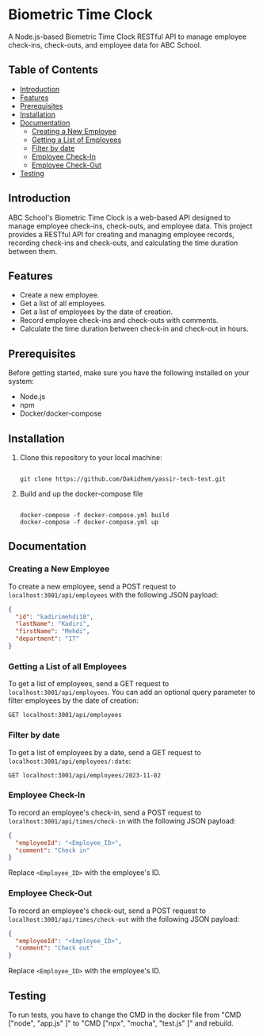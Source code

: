# Biometric Time Clock

A Node.js-based Biometric Time Clock RESTful API to manage employee check-ins, check-outs, and employee data for ABC School.

## Table of Contents

- [Introduction](#introduction)
- [Features](#features)
- [Prerequisites](#prerequisites)
- [Installation](#installation)
- [Documentation](#documentation)
  - [Creating a New Employee](#creating-a-new-employee)
  - [Getting a List of Employees](#getting-a-list-of-all-employees)
  - [Filter by date](#filter-by-date)
  - [Employee Check-In](#employee-check-in)
  - [Employee Check-Out](#employee-check-out)
- [Testing](#testing)

## Introduction

ABC School's Biometric Time Clock is a web-based API designed to manage employee check-ins, check-outs, and employee data. This project provides a RESTful API for creating and managing employee records, recording check-ins and check-outs, and calculating the time duration between them.

## Features

- Create a new employee.
- Get a list of all employees.
- Get a list of employees by the date of creation.
- Record employee check-ins and check-outs with comments.
- Calculate the time duration between check-in and check-out in hours.

## Prerequisites

Before getting started, make sure you have the following installed on your system:

- Node.js
- npm
- Docker/docker-compose

## Installation

1. Clone this repository to your local machine:

   ```

   git clone https://github.com/Dakidhem/yassir-tech-test.git

   ```

2. Build and up the docker-compose file

   ```

   docker-compose -f docker-compose.yml build
   docker-compose -f docker-compose.yml up

   ```

## Documentation

### Creating a New Employee

To create a new employee, send a POST request to `localhost:3001/api/employees` with the following JSON payload:

```json
{
  "id": "kadirimehdi18",
  "lastName": "Kadiri",
  "firstName": "Mehdi",
  "department": "IT"
}
```

### Getting a List of all Employees

To get a list of employees, send a GET request to `localhost:3001/api/employees`. You can add an optional query parameter to filter employees by the date of creation:

```http
GET localhost:3001/api/employees
```

### Filter by date

To get a list of employees by a date, send a GET request to `localhost:3001/api/employees/:date`:

```http
GET localhost:3001/api/employees/2023-11-02
```

### Employee Check-In

To record an employee's check-in, send a POST request to `localhost:3001/api/times/check-in` with the following JSON payload:

```json
{
  "employeeId": "<Employee_ID>",
  "comment": "Check in"
}
```

Replace `<Employee_ID>` with the employee's ID.

### Employee Check-Out

To record an employee's check-out, send a POST request to `localhost:3001/api/times/check-out` with the following JSON payload:

```json
{
  "employeeId": "<Employee_ID>",
  "comment": "Check out"
}
```

Replace `<Employee_ID>` with the employee's ID.

## Testing

To run tests, you have to change the CMD in the docker file from "CMD ["node", "app.js" ]" to "CMD ["npx", "mocha", "test.js" ]" and rebuild.
